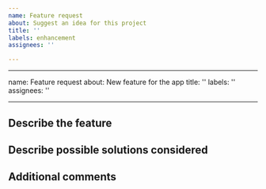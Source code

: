 ```yaml
---
name: Feature request
about: Suggest an idea for this project
title: ''
labels: enhancement
assignees: ''

---
```


---
name: Feature request
about: New feature for the app
title: ''
labels: ''
assignees: ''

---

## Describe the feature
<!--- A clear and concise description of what should happen if implemented. -->


## Describe possible solutions considered
<!--- Optional: Relevant information/research that was done if trying to resolve the issue beforehand. Delete this section is no research was done. -->


## Additional comments
<!--- Add any other comments about the feature request here. -->
